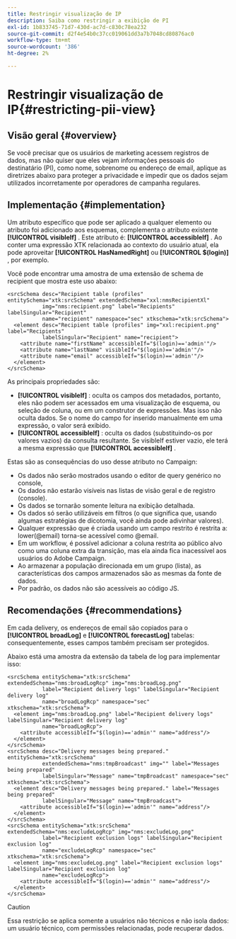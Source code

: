 ```yaml
---
title: Restringir visualização de IP
description: Saiba como restringir a exibição de PI
exl-id: 1b833745-71d7-430d-ac7d-c830c78ea232
source-git-commit: d2f4e54b0c37cc019061dd3a7b7048cd80876ac0
workflow-type: tm+mt
source-wordcount: '386'
ht-degree: 2%

---
```


# Restringir visualização de IP{#restricting-pii-view}

## Visão geral {#overview}

Se você precisar que os usuários de marketing acessem registros de dados, mas não quiser que eles vejam informações pessoais do destinatário (PI), como nome, sobrenome ou endereço de email, aplique as diretrizes abaixo para proteger a privacidade e impedir que os dados sejam utilizados incorretamente por operadores de campanha regulares.

## Implementação {#implementation}

Um atributo específico que pode ser aplicado a qualquer elemento ou atributo foi adicionado aos esquemas, complementa o atributo existente **[!UICONTROL visibleIf]** . Este atributo é: **[!UICONTROL accessibleIf]** . Ao conter uma expressão XTK relacionada ao contexto do usuário atual, ela pode aproveitar **[!UICONTROL HasNamedRight]** ou **[!UICONTROL $(login)]** , por exemplo.

Você pode encontrar uma amostra de uma extensão de schema de recipient que mostra este uso abaixo:

```
<srcSchema desc="Recipient table (profiles" entitySchema="xtk:srcSchema" extendedSchema="xxl:nmsRecipientXl"
           img="nms:recipient.png" label="Recipients" labelSingular="Recipient"
           name="recipient" namespace="sec" xtkschema="xtk:srcSchema">
  <element desc="Recipient table (profiles" img="xxl:recipient.png" label="Recipients"
           labelSingular="Recipient" name="recipient">
    <attribute name="firstName" accessibleIf="$(login)=='admin'"/>
    <attribute name="lastName" visibleIf="$(login)=='admin'"/>
    <attribute name="email" accessibleIf="$(login)=='admin'"/>
  </element>
</srcSchema>
```

As principais propriedades são:

* **[!UICONTROL visibleIf]** : oculta os campos dos metadados, portanto, eles não podem ser acessados em uma visualização de esquema, ou seleção de coluna, ou em um construtor de expressões. Mas isso não oculta dados. Se o nome do campo for inserido manualmente em uma expressão, o valor será exibido.
* **[!UICONTROL accessibleIf]** : oculta os dados (substituindo-os por valores vazios) da consulta resultante. Se visibleIf estiver vazio, ele terá a mesma expressão que **[!UICONTROL accessibleIf]** .

Estas são as consequências do uso desse atributo no Campaign:

* Os dados não serão mostrados usando o editor de query genérico no console,
* Os dados não estarão visíveis nas listas de visão geral e de registro (console).
* Os dados se tornarão somente leitura na exibição detalhada.
* Os dados só serão utilizáveis em filtros (o que significa que, usando algumas estratégias de dicotomia, você ainda pode adivinhar valores).
* Qualquer expressão que é criada usando um campo restrito é restrita a: lower(@email) torna-se acessível como @email.
* Em um workflow, é possível adicionar a coluna restrita ao público alvo como uma coluna extra da transição, mas ela ainda fica inacessível aos usuários do Adobe Campaign.
* Ao armazenar a população direcionada em um grupo (lista), as características dos campos armazenados são as mesmas da fonte de dados.
* Por padrão, os dados não são acessíveis ao código JS.

## Recomendações {#recommendations}

Em cada delivery, os endereços de email são copiados para o **[!UICONTROL broadLog]** e **[!UICONTROL forecastLog]** tabelas: consequentemente, esses campos também precisam ser protegidos.

Abaixo está uma amostra da extensão da tabela de log para implementar isso:

```
<srcSchema entitySchema="xtk:srcSchema" extendedSchema="nms:broadLogRcp" img="nms:broadLog.png"
           label="Recipient delivery logs" labelSingular="Recipient delivery log"
           name="broadLogRcp" namespace="sec" xtkschema="xtk:srcSchema">
  <element img="nms:broadLog.png" label="Recipient delivery logs" labelSingular="Recipient delivery log"
           name="broadLogRcp">
    <attribute accessibleIf="$(login)=='admin'" name="address"/>
  </element>
</srcSchema>
<srcSchema desc="Delivery messages being prepared." entitySchema="xtk:srcSchema"
           extendedSchema="nms:tmpBroadcast" img="" label="Messages being prepared"
           labelSingular="Message" name="tmpBroadcast" namespace="sec" xtkschema="xtk:srcSchema">
  <element desc="Delivery messages being prepared." label="Messages being prepared"
           labelSingular="Message" name="tmpBroadcast">
    <attribute accessibleIf="$(login)=='admin'" name="address"/>
  </element>
</srcSchema>
<srcSchema entitySchema="xtk:srcSchema" extendedSchema="nms:excludeLogRcp" img="nms:excludeLog.png"
           label="Recipient exclusion logs" labelSingular="Recipient exclusion log"
           name="excludeLogRcp" namespace="sec" xtkschema="xtk:srcSchema">
  <element img="nms:excludeLog.png" label="Recipient exclusion logs" labelSingular="Recipient exclusion log"
           name="excludeLogRcp">
    <attribute accessibleIf="$(login)=='admin'" name="address"/>
  </element>
</srcSchema>
```

>[!CAUTION]
>
>Essa restrição se aplica somente a usuários não técnicos e não isola dados: um usuário técnico, com permissões relacionadas, pode recuperar dados.
